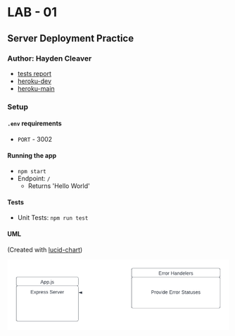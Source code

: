 # LAB - 01

## Server Deployment Practice

### Author: Hayden Cleaver

- [tests report](https://github.com/HaydenCleaver/server-deployment-practice/actions)
- [heroku-dev](https://dashboard.heroku.com/apps/hayden-server-deploy-dev)
- [heroku-main](https://hayden-server-deploy-prod.herokuapp.com/)
### Setup

#### `.env` requirements

- `PORT` - 3002

#### Running the app

- `npm start`
- Endpoint: `/`
  - Returns 'Hello World'

#### Tests

- Unit Tests: `npm run test`

#### UML

(Created with [lucid-chart](https://www.lucidchart.com/blog/types-of-UML-diagrams))

![UML Diagram](UML.png)
